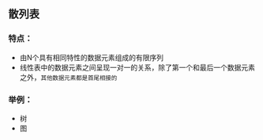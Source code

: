 ## 散列表

### 特点：
* 由N个具有相同特性的数据元素组成的有限序列
* 线性表中的数据元素之间呈现一对一的关系，除了第一个和最后一个数据元素之外，`其他数据元素都是首尾相接的`

### 举例：
* 树
* 图